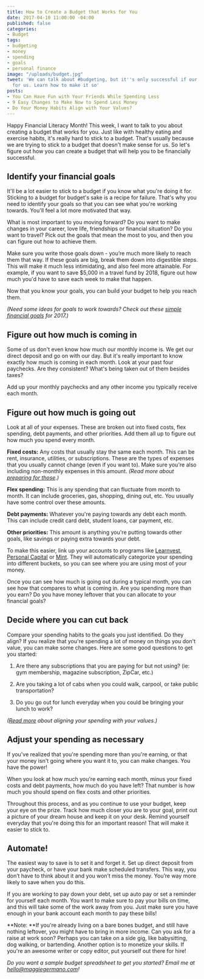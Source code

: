 ```yaml
---
title: How to Create a Budget that Works for You
date: 2017-04-10 11:00:00 -04:00
published: false
categories:
- Budget
tags:
- budgeting
- money
- spending
- goals
- personal finance
image: "/uploads/budget.jpg"
tweet: 'We can talk about #budgeting, but it''s only successful if our #budget works
  for us. Learn how to make it so'
posts:
- You Can Have Fun with Your Friends While Spending Less
- 9 Easy Changes to Make Now to Spend Less Money
- Do Your Money Habits Align with Your Values?
---
```


Happy Financial Literacy Month! This week, I want to talk to you about creating a budget that works for you. Just like with healthy eating and exercise habits, it's really hard to stick to a budget. That's usually because we are trying to stick to a budget that doesn't make sense for us. So let's figure out how you can create a budget that will help you to be financially successful.

## Identify your financial goals

It'll be a lot easier to stick to a budget if you know what you're doing it for. Sticking to a budget for budget's sake is a recipe for failure. That's why you need to identify your goals so that you can see what you're working towards. You'll feel a lot more motivated that way.

What is most important to you moving forward? Do you want to make changes in your career, love life, friendships or financial situation? Do you want to travel? Pick out the goals that mean the most to you, and then you can figure out how to achieve them.

Make sure you write those goals down - you’re much more likely to reach them that way. If these goals are big, break them down into digestible steps. This will make it much less intimidating, and also feel more attainable. For example, if you want to save $5,000 in a travel fund by 2018, figure out how much you'd have to save each week to make that happen.

Now that you know your goals, you can build your budget to help you reach them.

*(Need some ideas for goals to work towards? Check out these [simple financial goals](https://www.maggiegermano.com/blog/3-easy-financial-goals-for-2017/) for 2017.)*

## Figure out how much is coming in

Some of us don't even know how much our monthly income is. We get our direct deposit and go on with our day. But it's really important to know exactly how much is coming in each month. Look at your past four paychecks. Are they consistent? What's being taken out of them besides taxes?

Add up your monthly paychecks and any other income you typically receive each month.

## Figure out how much is going out

Look at all of your expenses. These are broken out into fixed costs, flex spending, debt payments, and other priorities. Add them all up to figure out how much you spend every month.

**Fixed costs:** Any costs that usually  stay the same each month. This can be rent, insurance, utilities, or subscriptions. These are the types of expenses that you usually cannot change (even if you want to). Make sure you're also including non-monthly expenses in this amount. *(Read more about [preparing for those](https://www.maggiegermano.com/blog/prepare-for-non-monthly-expenses).)*

**Flex spending:** This is any spending that can fluctuate from month to month. It can include groceries, gas, shopping, dining out, etc.  You usually have some control over these amounts.

**Debt payments:** Whatever you're paying towards any debt each month. This can include credit card debt, student loans, car payment, etc.

**Other priorities:** This amount is anything you're putting towards other goals, like savings or paying extra towards your debt.

To make this easier, link up your accounts to programs like [Learnvest](https://track.flexlinkspro.com/a.ashx?foid=1098290.41787083&foc=1&fot=9999&fos=1), [Personal Capital](https://track.flexlinkspro.com/a.ashx?foid=1098290.2107475&foc=2&fot=9999&fos=1) or [Mint](www.mint.com). They will automatically categorize your spending into different buckets, so you can see where you are using most of your money.

Once you can see how much is going out during a typical month, you can see how that compares to what is coming in. Are you spending more than you earn? Do you have money leftover that you can allocate to your financial goals?

## Decide where you can cut back

Compare your spending habits to the goals you just identified. Do they align? If you realize that you're spending a lot of money on things you don't value, you can make some changes.  Here are some good questions to get you started:

1. Are there any subscriptions that you are paying for but not using? (ie: gym membership, magazine subscription, ZipCar, etc.)

2. Are you taking a lot of cabs when you could walk, carpool, or take public transportation?

3. Do you go out for lunch everyday when you could be bringing your lunch to work?

*([Read more](https://www.maggiegermano.com/blog/do-your-habits-and-values-align/) about aligning your spending with your values.)*

## Adjust your spending as necessary

If you've realized that you're spending more than you're earning, or that your money isn't going where you want it to, you can make changes. You have the power!

When you look at how much you're earning each month, minus your fixed costs and debt payments, how much do you have left? That number is how much you should spend on flex costs and other priorities. 

Throughout this process, and as you continue to use your budget, keep your eye on the prize. Track how much closer you are to your goal, print out a picture of your dream house and keep it on your desk. Remind yourself everyday that you're doing this for an important reason! That will make it easier to stick to.

## Automate!

The easiest way to save is to set it and forget it. Set up direct deposit from your paycheck, or have your bank make scheduled transfers. This way, you don’t have to think about it and you won’t miss the money. You’re way more likely to save when you do this.

If you are working to pay down your debt, set up auto pay or set a reminder for yourself each month. You want to make sure to pay your bills on time, and this will take some of the work away from you. Just make sure you have enough in your bank account each month to pay these bills!

**Note: **If you're already living on a bare bones budget, and still have nothing leftover, you might have to bring in more income. Can you ask for a raise at work soon? Perhaps you can take on a side gig, like babysitting, dog walking, or bartending. Another option is to monetize your skills. If you're an awesome writer or copy editor, put yourself out there for hire!

*Do you want a sample budget spreadsheet to get you started? Email me at hello@maggiegermano.com!*